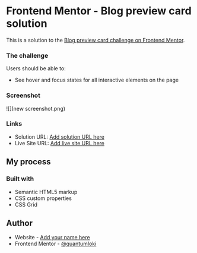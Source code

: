 # Frontend Mentor - Blog preview card solution

This is a solution to the [Blog preview card challenge on Frontend Mentor](https://www.frontendmentor.io/challenges/blog-preview-card-ckPaj01IcS).





### The challenge

Users should be able to:

- See hover and focus states for all interactive elements on the page

### Screenshot

![](new screenshot.png)



### Links

- Solution URL: [Add solution URL here](https://your-solution-url.com)
- Live Site URL: [Add live site URL here](https://your-live-site-url.com)

## My process

### Built with

- Semantic HTML5 markup
- CSS custom properties
- CSS Grid


## Author

- Website - [Add your name here](https://www.your-site.com)
- Frontend Mentor - [@quantumloki](https://www.frontendmentor.io/profile/quantumloki)

